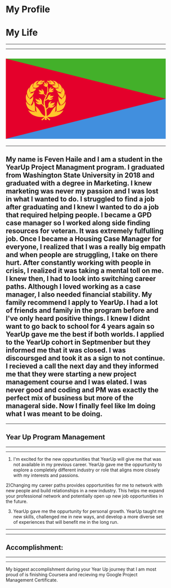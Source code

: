 # My Profile

# My Life
---
---
![alt text](Flag_of_Eritrea.svg.png)
---
---
My name is Feven Haile and I am a student in the YearUp Project Managment program. I graduated from Washington State University in 2018 and graduated with a degree in Marketing. I knew marketing was never my passion and I was lost in what I wanted to do. I struggled to find a job after graduating and I knew I wanted to do a job that required helping people. I became a GPD case manager so I worked along side finding resources for veteran. It was extremely fulfulling job. Once I became a Housing Case Manager for everyone, I realized that I was a really big empath and when people are struggling, I take on there hurt. After constantly working with people in crisis, I realized it was taking a mental toll on me. I knew then, I had to look into switching career paths. Although I loved working as a case manager, I also needed financial stability. My family recommend I apply to YearUp. I had a lot of friends and family in the program before and I've only heard positive things. I knew I didnt want to go back to school for 4 years again so YearUp gave me the best if both worlds. I applied to the YearUp cohort in Septmenber but they informed me that it was closed. I was discoursged and took it as a sign to not continue. I recieved a call the next day and they informed me that they were starting a new project management course and I was elated. I was never good and coding and PM was exactly the perfect mix of business but more of the manageral side. Now I finally feel like Im doing what I was meant to be doing.
---
---
## Year Up Program Management
---
---
1) I'm excited for the new oppurtunities that YearUp will give me that was not available in my previous career. YearUp gave me the oppurtunity to explore a completely different industry or role that aligns more closely with my interests and passions.

2)Changing my career paths provides opportunities for me to network with new people and build relationships in a new industry. This helps me expand your professional network and potentially open up new job opportunities in the future.

3) YearUp gave me the oppurtunity for personal growth. YearUp taught me new skills, challenged me in new ways, and develop a more diverse set of experiences that will benefit me in the long run.
---
---
## Accomplishment: 
---
---
My biggest accomplishment during your Year Up journey that I am most proud of is finishing Coursera and recieving my Google Project Management Certificate.
